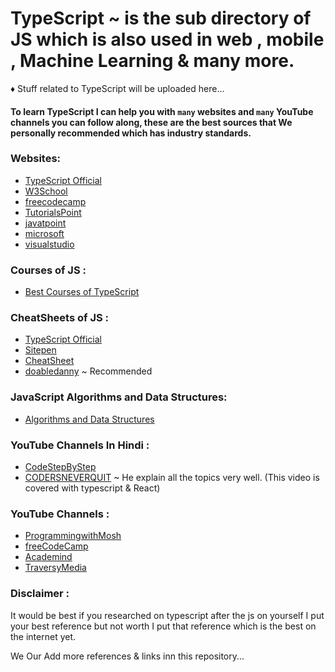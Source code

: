 # TypeScript ~ is the sub directory of JS which is also used in web , mobile , Machine Learning & many more.

♦ Stuff related to TypeScript will be uploaded here...

#### To learn TypeScript I can help you with `many` websites and `many` YouTube channels you can follow along, these are the best sources that We personally recommended which has industry standards.

### Websites:

- [TypeScript Official](https://www.typescriptlang.org/)
- [W3School](https://www.w3schools.com/typescript/)
- [freecodecamp](https://www.freecodecamp.org/news/learn-typescript-beginners-guide/)
- [TutorialsPoint](https://www.tutorialspoint.com/typescript/index.htm)
- [javatpoint](https://www.javatpoint.com/typescript-tutorial)
- [microsoft](https://devblogs.microsoft.com/typescript/)
- [visualstudio](https://code.visualstudio.com/docs/languages/typescript)

### Courses of JS :

- [Best Courses of TypeScript](https://medium.com/javarevisited/7-best-courses-to-learn-typescript-in-depth-58439e1ce729)

### CheatSheets of JS :

- [TypeScript Official](https://www.typescriptlang.org/cheatsheets)
- [Sitepen](https://www.sitepen.com/blog/typescript-cheat-sheet)
- [CheatSheet](https://rmolinamir.github.io/typescript-cheatsheet/)
- [doabledanny](https://www.doabledanny.com/typescript-cheat-sheet) ~ Recommended

### JavaScript Algorithms and Data Structures:

- [Algorithms and Data Structures](https://github.com/FSou1/typescript-algorithms)

### YouTube Channels In Hindi :

- [CodeStepByStep](https://www.youtube.com/watch?v=SVFjgV2F_io&list=PL8p2I9GklV44eT51JPju4LsTQlce6DPtx&ab_channel=CodeStepByStep)
- [CODERSNEVERQUIT](https://www.youtube.com/watch?v=c8TJmoRL67w&t=1388s&ab_channel=CODERSNEVERQUIT) ~ He explain all the topics very well. (This video is covered with typescript & React)

### YouTube Channels :

- [ProgrammingwithMosh](https://www.youtube.com/watch?v=d56mG7DezGs&t=675s&ab_channel=ProgrammingwithMosh)
- [freeCodeCamp](https://www.youtube.com/watch?v=gp5H0Vw39yw&ab_channel=freeCodeCamp.org)
- [Academind](https://www.youtube.com/watch?v=BwuLxPH8IDs&ab_channel=Academind)
- [TraversyMedia](https://www.youtube.com/watch?v=BCg4U1FzODs&t=52s&ab_channel=TraversyMedia)

### Disclaimer :

It would be best if you researched on typescript after the js on yourself I put your best reference but not worth I put that reference which is the best on the internet yet.

We Our Add more references & links inn this repository...

